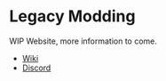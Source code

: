# Legacy Modding
WIP Website, more information to come.

* [Wiki](https://legacymoddingmc.github.io/wiki)
* [Discord](https://discord.gg/AJxEFs6YBN)
